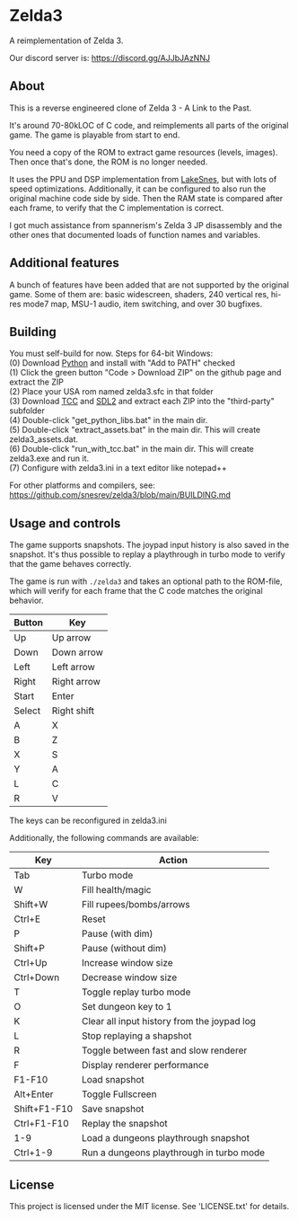 # Zelda3

A reimplementation of Zelda 3.

Our discord server is: https://discord.gg/AJJbJAzNNJ

## About

This is a reverse engineered clone of Zelda 3 - A Link to the Past.

It's around 70-80kLOC of C code, and reimplements all parts of the original game. The game is playable from start to end.

You need a copy of the ROM to extract game resources (levels, images). Then once that's done, the ROM is no longer needed.

It uses the PPU and DSP implementation from [LakeSnes](https://github.com/elzo-d/LakeSnes), but with lots of speed optimizations.
Additionally, it can be configured to also run the original machine code side by side. Then the RAM state is compared after each frame, to verify that the C implementation is correct.

I got much assistance from spannerism's Zelda 3 JP disassembly and the other ones that documented loads of function names and variables.

## Additional features

A bunch of features have been added that are not supported by the original game. Some of them are: basic widescreen, shaders, 240 vertical res, hi-res mode7 map, MSU-1 audio, item switching, and over 30 bugfixes.

## Building

You must self-build for now. Steps for 64-bit Windows:<br>
(0) Download [Python](https://www.python.org/ftp/python/3.11.4/python-3.11.4-amd64.exe) and install with "Add to PATH" checked<br>
(1) Click the green button "Code > Download ZIP" on the github page and extract the ZIP<br>
(2) Place your USA rom named zelda3.sfc in that folder<br>
(3) Download [TCC](https://github.com/FitzRoyX/tinycc/releases/download/tcc_20230519/tcc_20230519.zip) and [SDL2](https://github.com/libsdl-org/SDL/releases/download/release-2.28.2/SDL2-devel-2.28.2-VC.zip) and extract each ZIP into the "third-party" subfolder<br>
(4) Double-click "get_python_libs.bat" in the main dir.<br>
(5) Double-click "extract_assets.bat" in the main dir. This will create zelda3_assets.dat.<br>
(6) Double-click "run_with_tcc.bat" in the main dir. This will create zelda3.exe and run it.<br>
(7) Configure with zelda3.ini in a text editor like notepad++<br>

For other platforms and compilers, see: https://github.com/snesrev/zelda3/blob/main/BUILDING.md

## Usage and controls

The game supports snapshots. The joypad input history is also saved in the snapshot. It's thus possible to replay a playthrough in turbo mode to verify that the game behaves correctly.

The game is run with `./zelda3` and takes an optional path to the ROM-file, which will verify for each frame that the C code matches the original behavior.

| Button | Key         |
| ------ | ----------- |
| Up     | Up arrow    |
| Down   | Down arrow  |
| Left   | Left arrow  |
| Right  | Right arrow |
| Start  | Enter       |
| Select | Right shift |
| A      | X           |
| B      | Z           |
| X      | S           |
| Y      | A           |
| L      | C           |
| R      | V           |

The keys can be reconfigured in zelda3.ini

Additionally, the following commands are available:

| Key | Action                |
| --- | --------------------- |
| Tab | Turbo mode |
| W   | Fill health/magic     |
| Shift+W   | Fill rupees/bombs/arrows     |
| Ctrl+E | Reset            |
| P   | Pause (with dim)                |
| Shift+P   | Pause (without dim)                |
| Ctrl+Up   | Increase window size                |
| Ctrl+Down   | Decrease window size                |
| T   | Toggle replay turbo mode  |
| O   | Set dungeon key to 1  |
| K   | Clear all input history from the joypad log  |
| L   | Stop replaying a shapshot  |
| R   | Toggle between fast and slow renderer |
| F   | Display renderer performance |
| F1-F10 | Load snapshot      |
| Alt+Enter | Toggle Fullscreen     |
| Shift+F1-F10 | Save snapshot |
| Ctrl+F1-F10 | Replay the snapshot |
| 1-9 | Load a dungeons playthrough snapshot |
| Ctrl+1-9 | Run a dungeons playthrough in turbo mode |


## License

This project is licensed under the MIT license. See 'LICENSE.txt' for details.
